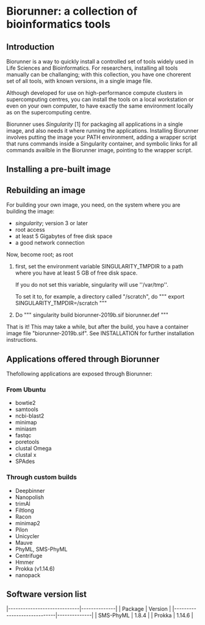 # Biorunner: a collection of bioinformatics tools

## Introduction

Biorunner is a way to quickly install a controlled set of tools widely used
in Life Sciences and Bioinformatics. For researchers, installing all tools
manually can be challanging; with this collection, you have one chorerent
set of all tools, with known versions, in a single image file.

Although developed for use on high-performance compute clusters in
supercomputing centres, you can install the tools on a local workstation
or even on your own computer, to have exactly the same environment locally
as on the supercomputing centre.

Biorunner uses *Singularity* [1] for packaging all applications in a single
image, and also needs it where running the applications. Installing
Biorunner involves putting the image your PATH environment, adding a wrapper
script that runs commands inside a Singularity container, and symbolic
links for all commands availble in the Biorunner image, pointing to the
wrapper script.


## Installing a pre-built image

## Rebuilding an image

For building your own image, you need, on the system where you are building
the image:

  * *singularity*; version 3 or later
  * root access
  * at least 5 Gigabytes of free disk space
  * a good network connection

Now, become root; as root

  1. first, set the environment variable SINGULARITY_TMPDIR to a path
     where you have at least 5 GB of free disk space.

     If you do not set this variable, singularity will use ''/var/tmp''.

     To set it to, for example, a directory called "/scratch", do
"""
    export SINGULARITY_TMPDIR=/scratch
"""

  2. Do
"""
    singularity build biorunner-2019b.sif biorunner.def
"""

That is it! This may take a while, but after the build, you have a container
image file "biorunner-2019b.sif". See INSTALLATION for further installation
instructions.

## Applications offered through Biorunner

Thefollowing applications are exposed through Biorunner:

### From Ubuntu

* bowtie2
* samtools
* ncbi-blast2
* minimap
* miniasm
* fastqc
* poretools
* clustal Omega
* clustal x
* SPAdes

### Through custom builds

* Deepbinner
* Nanopolish
* trimAl
* Filtlong
* Racon
* minimap2
* Pilon
* Unicycler
* Mauve
* PhyML, SMS-PhyML
* Centrifuge
* Hmmer
* Prokka (v1.14.6)
* nanopack


## Software version list

|-----------------------------|--------------|
| Package                     | Version      |
|-----------------------------|--------------|
| SMS-PhyML                   | 1.8.4        |
| Prokka                      | 1.14.6       | 
 

